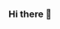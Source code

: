 ### Hi there 👋

<!--
**cowqer/cowqer** is a ✨ _special_ ✨ repository because its `README.md` (this file) appears on your GitHub profile.

Here are some ideas to get you started:
![Visitor Count](https://profile-counter.glitch.me/all-smile/count.svg)
![visitors](https://visitor-badge.glitch.me/badge?page_id=page.id&left_color=green&right_color=red)

<div align="center"> <img src="https://metrics.lecoq.io/sun0225SUN?template=classic&config.timezone=Asia%2FShanghai"> </div>
- 🔭 I’m currently working on ...
- 🌱 I’m currently learning ...
- 👯 I’m looking to collaborate on ...
- 🤔 I’m looking for help with ...
- 💬 Ask me about ...
- 📫 How to reach me: ...
- 😄 Pronouns: ...
- ⚡ Fun fact: ...
-->
